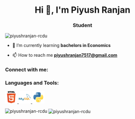 <h1 align="center">Hi 👋, I'm Piyush Ranjan</h1>
<h3 align="center">Student</h3>

<p align="left"> <img src="https://komarev.com/ghpvc/?username=piyushranjan-rcdu&label=Profile%20views&color=0e75b6&style=flat" alt="piyushranjan-rcdu" /> </p>

- 🌱 I’m currently learning **bachelors in Economics**

- 📫 How to reach me **piyushranjan7517@gmail.com**

<h3 align="left">Connect with me:</h3>
<p align="left">
</p>

<h3 align="left">Languages and Tools:</h3>
<p align="left"> <a href="https://www.w3.org/html/" target="_blank" rel="noreferrer"> <img src="https://raw.githubusercontent.com/devicons/devicon/master/icons/html5/html5-original-wordmark.svg" alt="html5" width="40" height="40"/> </a> <a href="https://www.mysql.com/" target="_blank" rel="noreferrer"> <img src="https://raw.githubusercontent.com/devicons/devicon/master/icons/mysql/mysql-original-wordmark.svg" alt="mysql" width="40" height="40"/> </a> <a href="https://www.python.org" target="_blank" rel="noreferrer"> <img src="https://raw.githubusercontent.com/devicons/devicon/master/icons/python/python-original.svg" alt="python" width="40" height="40"/> </a> </p>

<p><img align="left" src="https://github-readme-stats.vercel.app/api/top-langs?username=piyushranjan-rcdu&show_icons=true&locale=en&layout=compact" alt="piyushranjan-rcdu" /></p>

<p>&nbsp;<img align="center" src="https://github-readme-stats.vercel.app/api?username=piyushranjan-rcdu&show_icons=true&locale=en" alt="piyushranjan-rcdu" /></p>
